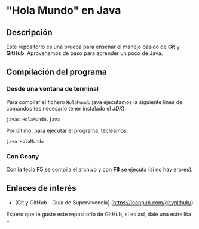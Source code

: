 # "Hola Mundo" en Java

## Descripción


Este repositorio es una prueba para enseñar el manejo básico de **Git** y **GitHub**. Aprovehamos de paso para aprender un poco de Java.

## Compilación del programa

### Desde una ventana de terminal

Para compilar el fichero `HolaMundo`.java ejecutamos la siguiente línea de comandos (es necesario tener instalado  el *JDK*): 

```console
javac HolaMundo.java
```

Por último, para ejecutar el programa, tecleamos:

```console
java HolaMundo
```

### Con Geany

Con la tecla **F5** se compila el archivo y con **F8** se ejecuta (si no hay erores).

## Enlaces de interés

* [Git y GitHub  - Guía de Supervivencia] (https://leanpub.com/gitygithub/)

Espero que te guste este repositorio de GitHub, si es así, dale una estrellita :star:
